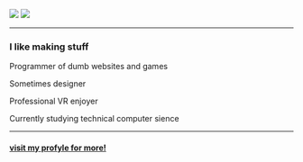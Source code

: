 <p>
  <img src="https://forthebadge.com/images/badges/0-percent-optimized.svg"> <!--<img src="https://forthebadge.com/images/badges/made-with-crayons.svg">--> <img src="https://forthebadge.com/images/badges/built-with-love.svg"> <!--<img src="https://forthebadge.com/images/badges/powered-by-black-magic.svg">-->
</p>
<hr />
<h3><b>I like making stuff</b></h3>
<p>Programmer of dumb websites and games</p>
<p>Sometimes designer</p>
<p>Professional VR enjoyer</p> 
<p>Currently studying technical computer sience</p>
<hr />
<h4><b><a href="https://profyle.net/maker">visit my profyle for more!</a></b></h4>

<!--
**mymakerofficial/mymakerofficial** is a ✨ _special_ ✨ repository because its `README.md` (this file) appears on your GitHub profile.

Here are some ideas to get you started:

- 🔭 I’m currently working on ...
- 🌱 I’m currently learning ...
- 👯 I’m looking to collaborate on ...
- 🤔 I’m looking for help with ...
- 💬 Ask me about ...
- 📫 How to reach me: ...
- 😄 Pronouns: ...
- ⚡ Fun fact: ...
-->
